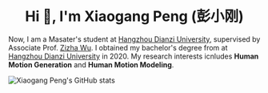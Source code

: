 <h1 align="center">Hi 👋, I'm Xiaogang Peng (彭小刚)</h1>

Now, I am a Masater's student at [Hangzhou Dianzi University](https://www.hdu.edu.cn/), supervised by Associate Prof. [Zizha Wu](https://zizhao.me). I obtained my bachelor's degree from at [Hangzhou Dianzi University]([https://en.xidian.edu.cn/](https://www.hdu.edu.cn/)) in 2020. My research interests icnludes **Human Motion Generation** and **Human Motion Modeling**. 


![Xiaogang Peng's GitHub stats](https://github-readme-stats.vercel.app/api?username=xiaogangpeng&theme=shades-of-purple&show_icons=true)
